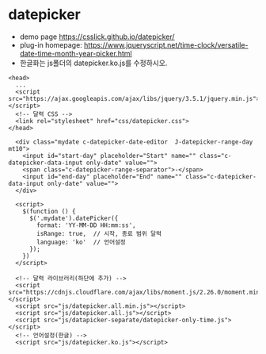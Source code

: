 # datepicker

- demo page https://csslick.github.io/datepicker/
- plug-in homepage: https://www.jqueryscript.net/time-clock/versatile-date-time-month-year-picker.html
- 한글화는 js폴더의 datepicker.ko.js를 수정하시오.

```
<head>
  ...
  <script src="https://ajax.googleapis.com/ajax/libs/jquery/3.5.1/jquery.min.js"></script>
  <!-- 달력 CSS -->
  <link rel="stylesheet" href="css/datepicker.css">
</head>

  <div class="mydate c-datepicker-date-editor  J-datepicker-range-day mt10">
    <input id="start-day" placeholder="Start" name="" class="c-datepicker-data-input only-date" value="">
    <span class="c-datepicker-range-separator">-</span>
    <input id="end-day" placeholder="End" name="" class="c-datepicker-data-input only-date" value="">
  </div>
  
  <script>
    $(function () {
      $('.mydate').datePicker({
        format: 'YY-MM-DD HH:mm:ss',
        isRange: true,  // 시작, 종료 범위 달력
        language: 'ko'  // 언어설정
      });
    })
  </script>
  
  <!-- 달력 라이브러리(하단에 추가) -->
  <script src="https://cdnjs.cloudflare.com/ajax/libs/moment.js/2.26.0/moment.min.js"></script>
  <script src="js/datepicker.all.min.js"></script>
  <script src="js/datepicker.all.js"></script>
  <script src="js/datapicker-separate/datepicker-only-time.js"></script>
  <!-- 언어설정(한글) -->
  <script src="js/datepicker.ko.js"></script>
```
